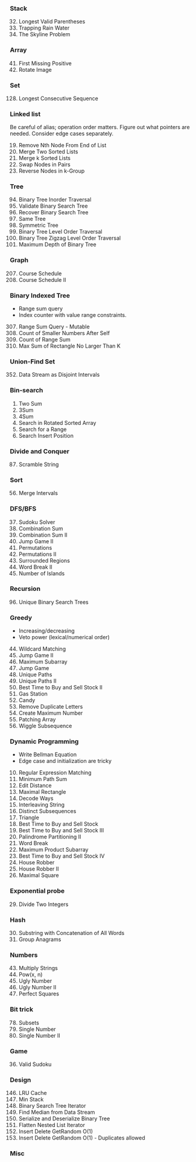 ### Stack

32. Longest Valid Parentheses
42. Trapping Rain Water
218. The Skyline Problem

### Array

41. First Missing Positive
48. Rotate Image

### Set
128. Longest Consecutive Sequence


### Linked list

Be careful of alias; operation order matters. Figure out what pointers are needed.
Consider edge cases separately.

19. Remove Nth Node From End of List
21. Merge Two Sorted Lists
23. Merge k Sorted Lists
24. Swap Nodes in Pairs
25. Reverse Nodes in k-Group

### Tree

94. Binary Tree Inorder Traversal
98. Validate Binary Search Tree
99. Recover Binary Search Tree
100. Same Tree
101. Symmetric Tree
102. Binary Tree Level Order Traversal
103. Binary Tree Zigzag Level Order Traversal
104. Maximum Depth of Binary Tree

### Graph

207. Course Schedule
210. Course Schedule II

### Binary Indexed Tree

* Range sum query
* Index counter with value range constraints.

307. Range Sum Query - Mutable
315. Count of Smaller Numbers After Self
327. Count of Range Sum
363. Max Sum of Rectangle No Larger Than K

### Union-Find Set

352. Data Stream as Disjoint Intervals

### Bin-search

1. Two Sum
15. 3Sum
16. 4Sum
33. Search in Rotated Sorted Array
34. Search for a Range
35. Search Insert Position

### Divide and Conquer

87. Scramble String

### Sort

56. Merge Intervals

### DFS/BFS

37. Sudoku Solver
39. Combination Sum
40. Combination Sum II
45. Jump Game II
46. Permutations
47. Permutations II
130. Surrounded Regions
140. Word Break II
200. Number of Islands

### Recursion

96. Unique Binary Search Trees

### Greedy

* Increasing/decreasing
* Veto power (lexical/numerical order)

44. Wildcard Matching
45. Jump Game II
53. Maximum Subarray
55. Jump Game
62. Unique Paths
63. Unique Paths II
122. Best Time to Buy and Sell Stock II
134. Gas Station
135. Candy
316. Remove Duplicate Letters
321. Create Maximum Number
330. Patching Array
376. Wiggle Subsequence

### Dynamic Programming

* Write Bellman Equation
* Edge case and initialization are tricky

10. Regular Expression Matching
64. Minimum Path Sum
72. Edit Distance
85. Maximal Rectangle
91. Decode Ways
97. Interleaving String
115. Distinct Subsequences
120. Triangle
121. Best Time to Buy and Sell Stock
123. Best Time to Buy and Sell Stock III
132. Palindrome Partitioning II
139. Word Break
152. Maximum Product Subarray
188. Best Time to Buy and Sell Stock IV
198. House Robber
213. House Robber II
221. Maximal Square

### Exponential probe

29. Divide Two Integers

### Hash

30. Substring with Concatenation of All Words
49. Group Anagrams

### Numbers

43. Multiply Strings
50. Pow(x, n)
263. Ugly Number
264. Ugly Number II
279. Perfect Squares

### Bit trick

78. Subsets
136. Single Number
137. Single Number II

### Game

36. Valid Sudoku

### Design

146. LRU Cache
155. Min Stack
173. Binary Search Tree Iterator
295. Find Median from Data Stream
297. Serialize and Deserialize Binary Tree
341. Flatten Nested List Iterator
380. Insert Delete GetRandom O(1)
381. Insert Delete GetRandom O(1) - Duplicates allowed

### Misc
